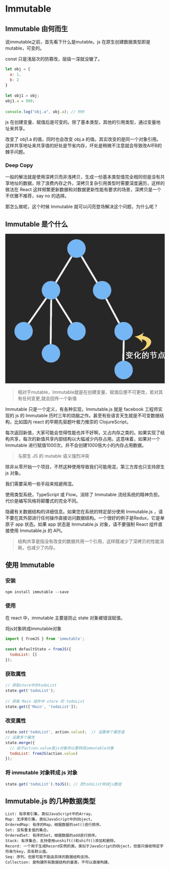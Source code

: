 # Immutable

## Immutable 由何而生

说immutable之前，首先看下什么是mutable。js 在原生创建数据类型即是 mutable，可变的。

const 只是浅层次的防篡改，层级一深就没辙了。

```js
let obj = {
  a: 1,
  b: 2
}

let obj1 = obj;
obj1.a = 999;

console.log("obj.a", obj.a); // 999
```

js 在创建变量、赋值后是可变的。除了基本类型，其他的引用类型，通过变量地址来共享。

改变了 obj1.a 的值，同时也会改变 obj.a 的值。其实改变的是同一个对象引用。这样共享地址来共享值的好处是节省内存，坏处是稍微不注意就会导致改A坏B的棘手问题。

### Deep Copy

一般的解法就是使用深拷贝而非浅拷贝，生成一份基本类型值完全相同但是没有共享地址的数据，除了浪费内存之外，深拷贝复杂引用类型时需要深度遍历，这样的做法在 React 这样频繁更新数据和对数据更新性能有要求的场景，深拷贝是一个不优雅不推荐，say no 的选择。

那怎么做呢，这个时候 Immutable 就可以闪亮登场解决这个问题，为什么呢？

## Immutable 是个什么

![Immutable 是个什么](../assets/immutable.gif)

> 相对于mutable，Immutable就是在创建变量、赋值后便不可更改，若对其有任何变更,就会回传一个新值

Immutable 只是一个定义，有各种实现，Immutable.js 就是 facebook 工程师实现的 js 的 Immutable 历时三年的烧脑之作。甚至有些语言天生就是不可变数据结构，比如国内 react 的早期先驱题叶极力推崇的 ClojureScript。

每次返回新值，大家可能会觉得性能也并不好啊，又占内存之类的。如果实现了结构共享，每次的新值共享内部结构以大幅减少内存占用。这意味着，如果对一个 Immutable 进行赋值1000次，并不会创建1000倍大小的内存占用数据。

> 与原生 JS 的 mutable 语义强烈冲突

除非从零开始一个项目，不然这种使用导致我们可能用混，第三方库也只支持原生 js 对象。

我们需要采用一些手段来规避用混。

使用类型系统，TypeScript 或 Flow。消除了 Immutable 流经系统的精神负担。代价是编写风格将颠覆式的完全不同。

隐藏有关数据结构的详细信息。如果您在系统的特定部分使用 Immutable.js ，请不要在其外部进行任何操作直接访问数据结构。一个很好的例子是Redux，它是单原子 app 状态。如果 app 状态是 Immutable.js 对象，请不要强制 React 组件直接使用 Immutable.js 的 API。

> 结构共享是指没有改变的数据共用一个引用，这样既减少了深拷贝的性能消耗，也减少了内存。

## 使用 Immutable

### 安装

```
npm install immutable --save
```

### 使用

在 react 中，immutable 主要是防止 state 对象被错误赋值。

将js对象转成immutable对象

```js
import { fromJS } from 'immutable';

const defaultState = fromJS({
  todoList: []
});
```

### 获取属性

```js
// 获取store中的todoList
state.get('todoList');

// 获取 Main 组件中 store 的 todoList
state.get(['Main', 'todoList']);
```

### 改变属性

```js
state.set('todoList', action.value);  // 设置单个属性值
// 设置多个属性
state.merge({
  // 由于action.value是js对象所以要转成immutable对象
  todoList: fromJS(action.value)
});
```

### 将 immutable 对象转成 js 对象

```js
state.get('todoList').toJS(); // 把todoList转成js数组
```

## Immutable.js 的几种数据类型

```
List: 有序索引集，类似JavaScript中的Array。
Map: 无序索引集，类似JavaScript中的Object。
OrderedMap: 有序的Map，根据数据的set()进行排序。
Set: 没有重复值的集合。
OrderedSet: 有序的Set，根据数据的add进行排序。
Stack: 有序集合，支持使用unshift()和shift()添加和删除。
Record: 一个用于生成Record实例的类。类似于JavaScript的Object，但是只接收特定字符串为key，具有默认值。
Seq: 序列，但是可能不能由具体的数据结构支持。
Collection: 是构建所有数据结构的基类，不可以直接构建。
```
